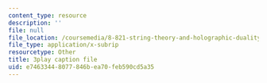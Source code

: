 ```yaml
---
content_type: resource
description: ''
file: null
file_location: /coursemedia/8-821-string-theory-and-holographic-duality-fall-2014/e74633448077846bea70feb590cd5a35_14_8tzAd1rA.srt
file_type: application/x-subrip
resourcetype: Other
title: 3play caption file
uid: e7463344-8077-846b-ea70-feb590cd5a35
---
```

